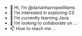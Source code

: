 - 👋 Hi, I’m @darianharropwilliams
- 👀 I’m interested in exploring CS
- 🌱 I’m currently learning Java
- 💞️ I’m looking to collaborate on ...
- 📫 How to reach me ...

<!---
darianharropwilliams/darianharropwilliams is a ✨ special ✨ repository because its `README.md` (this file) appears on your GitHub profile.
You can click the Preview link to take a look at your changes.
--->

